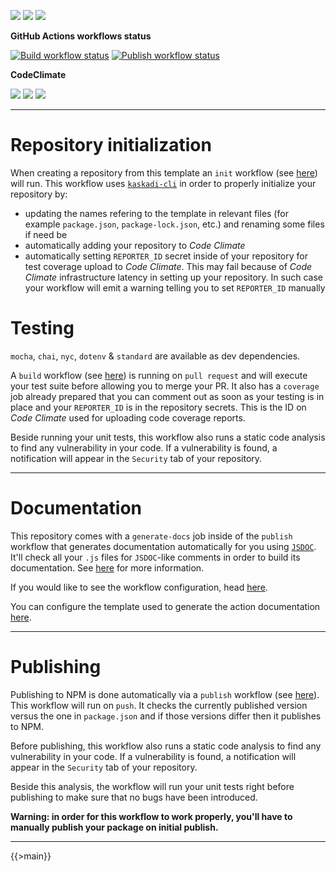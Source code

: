![](https://img.shields.io/github/package-json/v/kaskadi/express-kaskadi-verify)
![](https://img.shields.io/badge/code--style-standard-blue)
![](https://img.shields.io/github/license/kaskadi/express-kaskadi-verify?color=blue)

**GitHub Actions workflows status**

[![Build workflow status](https://img.shields.io/github/workflow/status/kaskadi/express-kaskadi-verify/build?label=build&logo=mocha)](https://github.com/kaskadi/express-kaskadi-verify/actions?query=workflow%3Abuild)
[![Publish workflow status](https://img.shields.io/github/workflow/status/kaskadi/express-kaskadi-verify/publish?label=publish&logo=npm)](https://github.com/kaskadi/express-kaskadi-verify/actions?query=workflow%3Apublish)

**CodeClimate**

[![](https://img.shields.io/codeclimate/maintainability/kaskadi/express-kaskadi-verify?label=maintainability&logo=Code%20Climate)](https://codeclimate.com/github/kaskadi/express-kaskadi-verify)
[![](https://img.shields.io/codeclimate/tech-debt/kaskadi/express-kaskadi-verify?label=technical%20debt&logo=Code%20Climate)](https://codeclimate.com/github/kaskadi/express-kaskadi-verify)
[![](https://img.shields.io/codeclimate/coverage/kaskadi/express-kaskadi-verify?label=test%20coverage&logo=Code%20Climate)](https://codeclimate.com/github/kaskadi/express-kaskadi-verify)

<!-- You can add badges inside of this section if you'd like -->

****

# Repository initialization

When creating a repository from this template an `init` workflow (see [here](./.github/workflows/init.yml)) will run. This workflow uses [`kaskadi-cli`](https://www.npmjs.com/package/kaskadi-cli) in order to properly initialize your repository by:
- updating the names refering to the template in relevant files (for example `package.json`, `package-lock.json`, etc.) and renaming some files if need be
- automatically adding your repository to _Code Climate_
- automatically setting `REPORTER_ID` secret inside of your repository for test coverage upload to _Code Climate_. This may fail because of _Code Climate_ infrastructure latency in setting up your repository. In such case your workflow will emit a warning telling you to set `REPORTER_ID` manually

# Testing

`mocha`, `chai`, `nyc`, `dotenv` & `standard` are available as dev dependencies.

A `build` workflow (see [here](./.github/workflows/build.yml)) is running on `pull request` and will execute your test suite before allowing you to merge your PR. It also has a `coverage` job already prepared that you can comment out as soon as your testing is in place and your `REPORTER_ID` is in the repository secrets. This is the ID on _Code Climate_ used for uploading code coverage reports.

Beside running your unit tests, this workflow also runs a static code analysis to find any vulnerability in your code. If a vulnerability is found, a notification will appear in the `Security` tab of your repository.

****

# Documentation

This repository comes with a `generate-docs` job inside of the `publish` workflow that generates documentation automatically for you using [`JSDOC`](https://jsdoc.app/). It'll check all your `.js` files for `JSDOC`-like comments in order to build its documentation. See [here](https://github.com/kaskadi/action-generate-docs) for more information.

If you would like to see the workflow configuration, head [here](./.github/workflows/publish.yml).

You can configure the template used to generate the action documentation [here](./docs/template.md).

****

# Publishing

Publishing to NPM is done automatically via a `publish` workflow (see [here](./.github/workflows/publish.yml)). This workflow will run on `push`. It checks the currently published version versus the one in `package.json` and if those versions differ then it publishes to NPM.

Before publishing, this workflow also runs a static code analysis to find any vulnerability in your code. If a vulnerability is found, a notification will appear in the `Security` tab of your repository.

Beside this analysis, the workflow will run your unit tests right before publishing to make sure that no bugs have been introduced.

**Warning: in order for this workflow to work properly, you'll have to manually publish your package on initial publish.**

****

<!-- automatically generated documentation will be placed in here -->
{{>main}}
<!-- automatically generated documentation will be placed in here -->

<!-- You can customize this template as you'd like! -->
